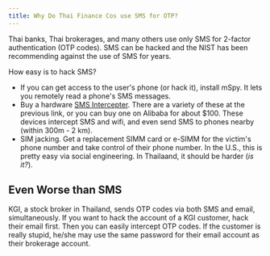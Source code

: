 ```yaml
---
title: Why Do Thai Finance Cos use SMS for OTP?
---
```


Thai banks, Thai brokerages, and many others use only SMS for 2-factor authentication (OTP codes).  SMS can be hacked and the NIST has been recommending against the use of SMS for years.

How easy is to hack SMS?

- If you can get access to the user's phone (or hack it), install mSpy. It lets you remotely read a phone's SMS messages.
- Buy a hardware [SMS Intercepter](https://www.smsbroadcaster.com/post/sms-interceptor). There are a variety of these at the previous link, or you can buy one on Alibaba for about $100. These devices intercept SMS and wifi, and even send SMS to phones nearby (within 300m - 2 km).
- SIM jacking. Get a replacement SIMM card or e-SIMM for the victim's phone number and take control of their phone number.  In the U.S., this is pretty easy via social engineering. In Thailaand, it should be harder (*is it?*).


## Even Worse than SMS

KGI, a stock broker in Thailand, sends OTP codes via both SMS and email, simultaneously. If you want to hack the account of a KGI customer, hack their email first.  Then you can easily intercept OTP codes.  If the customer is really stupid, he/she may use the same password for their email account as their brokerage account.


